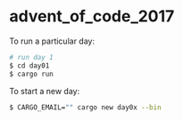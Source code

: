 # advent_of_code_2017

To run a particular day:

```bash
# run day 1
$ cd day01
$ cargo run
```

To start a new day:

```bash
$ CARGO_EMAIL="" cargo new day0x --bin
```
